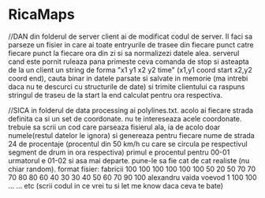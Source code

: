 # RicaMaps
//DAN
din folderul de server client ai de modificat codul de server. Il faci sa parseze un fisier in care ai toate entryurile de trasee din fiecare punct catre fiecare punct la fiecare ora din zi si sa normalizezi datele alea. serverul cand este pornit ruleaza pana primeste ceva comanda de stop si asteapta de la un client un string de forma "x1 y1 x2 y2 time" (x1,y1 coord start x2,y2 coord end), cauta binar in datele parsate si salvate in memorie (ma intrebi daca nu te descurci cu structurile de date) si trimite clientului ca raspuns stringul de traseu de la start la end calculat pentru ora respectiva.

//SICA
in folderul de data processing ai polylines.txt. acolo ai fiecare strada definita ca si un set de coordonate. nu te intereseaza acele coordonate. trebuie sa scrii un cod care parseaza fisierul ala, ia de acolo doar numele(restul datelor le ignora) si genereaza pentru fiecare nume de strada 24 de procentaje (procentul din 50 km/h cu care se circula pe respectivul segment de drum in ora respectiva) primul e procentul pentru 00-01 urmatorul e 01-02 si asa mai departe. pune-le sa fie cat de cat realiste (nu chiar random). 
format fisier:
fabricii
100
100
100
100
100
100
50
20
50
70
70
70
80
80
60
40
30
30
40
50
60
70
90
100
alexandru vaida voevod 1
100
100
...
...
etc
(scrii codul in ce vrei tu si let me know daca ceva te bate)
